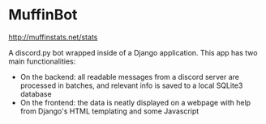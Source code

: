 # MuffinBot
http://muffinstats.net/stats

A discord.py bot wrapped inside of a Django application.
This app has two main functionalities: 
* On the backend: all readable messages from a discord server are processed in batches, and relevant info is saved to a local SQLite3 database
* On the frontend: the data is neatly displayed on a webpage with help from Django's HTML templating and some Javascript
